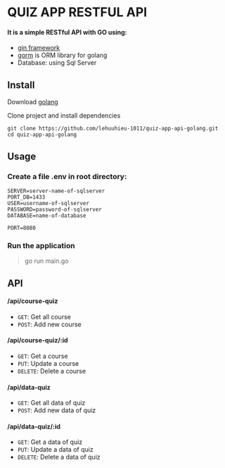 # QUIZ APP RESTFUL API

#### It is a simple RESTful API with GO using:
- [gin framework](https://github.com/gin-gonic/gin)
- [gorm](https://gorm.io/) is ORM library for golang
- Database: using Sql Server


## Install
Download [golang](https://golang.org/)

Clone project and install dependencies
```
git clone https://github.com/lehuuhieu-1011/quiz-app-api-golang.git
cd quiz-app-api-golang
```

## Usage

### Create a file .env in root directory:
```
SERVER=server-name-of-sqlserver
PORT_DB=1433
USER=username-of-sqlserver
PASSWORD=password-of-sqlserver
DATABASE=name-of-database

PORT=8080
```

### Run the application
> go run main.go
 
## API

#### /api/course-quiz
- `GET`: Get all course
- `POST`: Add new course
#### /api/course-quiz/:id
- `GET`: Get a course
- `PUT`: Update a course
- `DELETE`: Delete a course

#### /api/data-quiz
- `GET`: Get all data of quiz
- `POST`: Add new data of quiz
#### /api/data-quiz/:id
- `GET`: Get a data of quiz
- `PUT`: Update a data of quiz
- `DELETE`: Delete a data of quiz